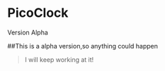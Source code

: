 # PicoClock
Version Alpha

##This is a alpha version,so anything could happen
>I will keep working at it!
